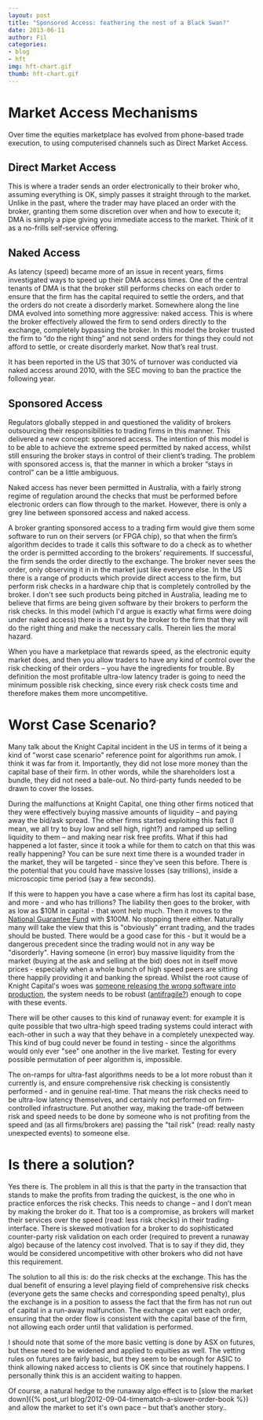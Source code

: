 ```yaml
---
layout: post
title: "Sponsored Access: feathering the nest of a Black Swan?"
date: 2013-06-11
author: Fil
categories:
- blog
- hft
img: hft-chart.gif
thumb: hft-chart.gif
---
```

# Market Access Mechanisms

Over time the equities marketplace has evolved from phone-based trade execution, to using computerised channels such as Direct Market Access.

## Direct Market Access

This is where a trader sends an order electronically to their broker who, assuming everything is OK, simply passes it straight through to the market. Unlike in the past, where the trader may have placed an order with the broker, granting them some discretion over when and how to execute it; DMA is simply a pipe giving you immediate access to the market. Think of it as a no-frills self-service offering.

## Naked Access

As latency (speed) became more of an issue in recent years, firms investigated ways to speed up their DMA access times. One of the central tenants of DMA is that the broker still performs checks on each order to ensure that the firm has the capital required to settle the orders, and that the orders do not create a disorderly market. Somewhere along the line DMA evolved into something more aggressive: naked access. This is where the broker effectively allowed the firm to send orders directly to the exchange, completely bypassing the broker. In this model the broker trusted the firm to “do the right thing” and not send orders for things they could not afford to settle, or create disorderly market. Now that’s real trust.

It has been reported in the US that 30% of turnover was conducted via naked access around 2010, with the SEC moving to ban the practice the following year.

## Sponsored Access

Regulators globally stepped in and questioned the validity of brokers outsourcing their responsibilities to trading firms in this manner. This delivered a new concept: sponsored access. The intention of this model is to be able to achieve the extreme speed permitted by naked access, whilst still ensuring the broker stays in control of their client’s trading. The problem with sponsored access is, that the manner in which a broker “stays in control” can be a little ambiguous.

Naked access has never been permitted in Australia, with a fairly strong regime of regulation around the checks that must be performed before electronic orders can flow through to the market. However, there is only a grey line between sponsored access and naked access.

A broker granting sponsored access to a trading firm would give them some software to run on their servers (or FPGA chip), so that when the firm’s algorithm decides to trade it calls this software to do a check as to whether the order is permitted according to the brokers’ requirements. If successful, the firm sends the order directly to the exchange. The broker never sees the order, only observing it in in the market just like everyone else. In the US there is a range of products which provide direct access to the firm, but perform risk checks in a hardware chip that is completely controlled by the broker. I don't see such products being pitched in Australia, leading me to believe that firms are being given software by their brokers to perform the risk checks. In this model (which I'd argue is exactly what firms were doing under naked access) there is a trust by the broker to the firm that they will do the right thing and make the necessary calls. Therein lies the moral hazard.

When you have a marketplace that rewards speed, as the electronic equity market does, and then you allow traders to have any kind of control over the risk checking of their orders – you have the ingredients for trouble. By definition the most profitable ultra-low latency trader is going to need the minimum possible risk checking, since every risk check costs time and therefore makes them more uncompetitive.

# Worst Case Scenario?

Many talk about the Knight Capital incident in the US in terms of it being a kind of "worst case scenario" reference point for algorithms run amok. I think it was far from it. Importantly, they did not lose more money than the capital base of their firm. In other words, while the shareholders lost a bundle, they did not need a bale-out. No third-party funds needed to be drawn to cover the losses.

During the malfunctions at Knight Capital, one thing other firms noticed that they were effectively buying massive amounts of liquidity – and paying away the bid/ask spread. The other firms started exploiting this fact (I mean, we all try to buy low and sell high, right?) and ramped up selling liquidity to them – and making near risk free profits. What if this had happened a lot faster, since it took a while for them to catch on that this was really happening? You can be sure next time there is a wounded trader in the market, they will be targeted - since they've seen this before. There is the potential that you could have massive losses (say trillions), inside a microscopic time period (say a few seconds).

If this were to happen you have a case where a firm has lost its capital base, and more - and who has trillions? The liability then goes to the broker, with as low as $10M in capital - that wont help much. Then it moves to the [National Guarantee Fund](http://www.asx.com.au/products/ngf.htm) with $100M. No stopping there either. Naturally many will take the view that this is "obviously" errant trading, and the trades should be busted. There would be a good case for this - but it would be a dangerous precedent since the trading would not in any way be "disorderly". Having someone (in error) buy massive liquidity from the market (buying at the ask and selling at the bid) does not in itself move prices - especially when a whole bunch of high speed peers are sitting there happily providing it and banking the spread. Whilst the root cause of Knight Capital's woes was [someone releasing the wrong software into production](http://www.nanex.net/aqck2/3525.html), the system needs to be robust ([antifragile?](http://en.wikipedia.org/wiki/Antifragile:_Things_That_Gain_from_Disorder)) enough to cope with these events.

There will be other causes to this kind of runaway event: for example it is quite possible that two ultra-high speed trading systems could interact with each-other in such a way that they behave in a completely unexpected way. This kind of bug could never be found in testing - since the algorithms would only ever "see" one another in the live market. Testing for every possible permutation of peer algorithm is, impossible.

The on-ramps for ultra-fast algorithms needs to be a lot more robust than it currently is, and ensure comprehensive risk checking is consistently performed - and in genuine real-time. That means the risk checks need to be ultra-low latency themselves, and certainly not performed on firm-controlled infrastructure. Put another way, making the trade-off between risk and speed needs to be done by someone who is not profiting from the speed and (as all firms/brokers are) passing the "tail risk" (read: really nasty unexpected events) to someone else.

# Is there a solution?

Yes there is. The problem in all this is that the party in the transaction that stands to make the profits from trading the quickest, is the one who in practice enforces the risk checks. This needs to change – and I don’t mean by making the broker do it. That too is a compromise, as brokers will market their services over the speed (read: less risk checks) in their trading interface. There is skewed motivation for a broker to do sophisticated counter-party risk validation on each order (required to prevent a runaway algo) because of the latency cost involved. That is to say if they did, they would be considered uncompetitive with other brokers who did not have this requirement.

The solution to all this is: do the risk checks at the exchange. This has the dual benefit of ensuring a level playing field of comprehensive risk checks (everyone gets the same checks and corresponding speed penalty), plus the exchange is in a position to assess the fact that the firm has not run out of capital in a run-away malfunction. The exchange can vett each order, ensuring that the order flow is consistent with the capital base of the firm, not allowing each order until that validation is performed.

I should note that some of the more basic vetting is done by ASX on futures, but these need to be widened and applied to equities as well. The vetting rules on futures are fairly basic, but they seem to be enough for ASIC to think allowing naked access to clients is OK since that routinely happens. I personally think this is an accident waiting to happen.

Of course, a natural hedge to the runaway algo effect is to [slow the market down]({% post_url blog/2012-09-04-timematch-a-slower-order-book %}) and allow the market to set it's own pace – but that’s another story..
